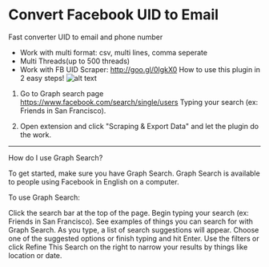 Convert Facebook UID to Email
==============
Fast converter UID to email and phone number
* Work with multi format: csv, multi lines, comma seperate
* Multi Threads(up to 500 threads)
* Work with FB UID Scraper: http://goo.gl/0IgkX0
How to use this plugin in 2 easy steps!
![alt text](https://raw.githubusercontent.com/autoclick/convert-facebook-uid-to-email/master/screenshot1.png "Convert Facebook UID to Email")

1) Go to Graph search page https://www.facebook.com/search/single/users
   Typing your search (ex: Friends in San Francisco).

2) Open extension and click "Scraping & Export Data" and let the plugin do the work.
-------------------------------------

How do I use Graph Search?

To get started, make sure you have Graph Search. Graph Search is available to people using Facebook in English on a computer.

To use Graph Search:

Click the search bar at the top of the page.
Begin typing your search (ex: Friends in San Francisco). See examples of things you can search for with Graph Search.
As you type, a list of search suggestions will appear.
Choose one of the suggested options or finish typing and hit Enter.
Use the filters or click Refine This Search on the right to narrow your results by things like location or date.
